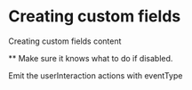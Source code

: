 # Creating custom fields

Creating custom fields content

** Make sure it knows what to do if disabled.

Emit the userInteraction actions with eventType
